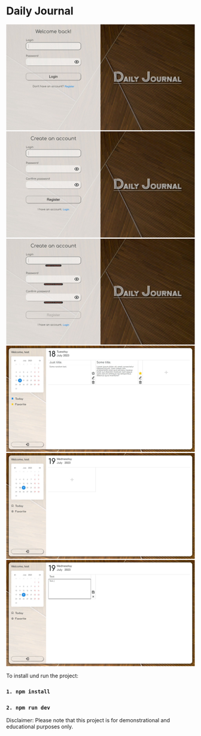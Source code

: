 # Daily Journal

![](./screenshots/1.JPG)
![](./screenshots/2.JPG)
![](./screenshots/3.JPG)
![](./screenshots/4.JPG)
![](./screenshots/5.JPG)
![](./screenshots/6.JPG)

To install und run the project:

 ### `1. npm install`
 ### `2. npm run dev`

Disclaimer: Please note that this project is for demonstrational and educational purposes only.
